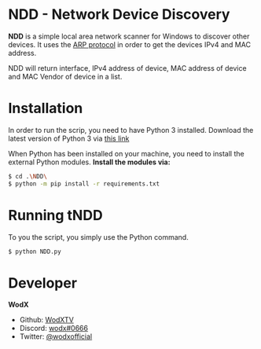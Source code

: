 # NDD - Network Device Discovery
**NDD** is a simple local area network scanner for Windows to discover other devices. It uses the [ARP protocol](https://en.wikipedia.org/wiki/Address_Resolution_Protocol) in order to get the devices IPv4 and MAC address.

NDD will return interface, IPv4 address of device, MAC address of device and MAC Vendor of device in a list.

# Installation
In order to run the scrip, you need to have Python 3 installed. Download the latest version of Python 3 via [this link](https://www.python.org/downloads/)

When Python has been installed on your machine, you need to install the external Python modules.
**Install the modules via:**
```bash
$ cd .\NDD\
$ python -m pip install -r requirements.txt
```

# Running tNDD
To you the script, you simply use the Python command.
```bash
$ python NDD.py
```

# Developer
**WodX**
* Github: [WodXTV](https://github.com/wodxtv)
* Discord: [wodx#0666](http://discordapp.com)
* Twitter: [@wodxofficial](https://twitter.com/wodxofficial)
